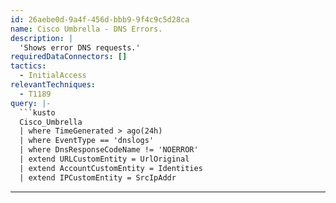```yaml
---
id: 26aebe0d-9a4f-456d-bbb9-9f4c9c5d28ca
name: Cisco Umbrella - DNS Errors.
description: |
  'Shows error DNS requests.'
requiredDataConnectors: []
tactics:
  - InitialAccess
relevantTechniques:
  - T1189
query: |-
  ```kusto
  Cisco_Umbrella
  | where TimeGenerated > ago(24h)
  | where EventType == 'dnslogs'
  | where DnsResponseCodeName != 'NOERROR'
  | extend URLCustomEntity = UrlOriginal
  | extend AccountCustomEntity = Identities
  | extend IPCustomEntity = SrcIpAddr
  ```
---
```



